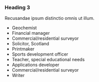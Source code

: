 ### Heading 3

Recusandae ipsum distinctio omnis ut illum.

* Geochemist
* Financial manager
* Commercial/residential surveyor
* Solicitor, Scotland
* Printmaker
* Sports development officer
* Teacher, special educational needs
* Applications developer
* Commercial/residential surveyor
* Writer
